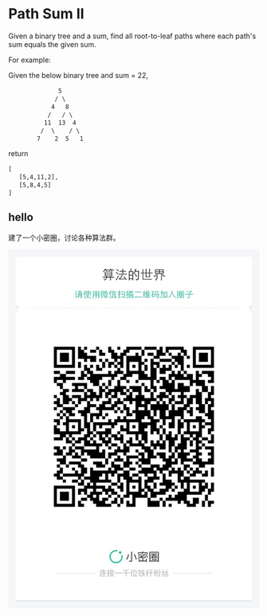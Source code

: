 # Path Sum II 

Given a binary tree and a sum, find all root-to-leaf paths where each path's sum equals the given sum.  

For example:  

Given the below binary tree and sum = 22,  

```
              5
             / \
            4   8
           /   / \
          11  13  4
         /  \    / \
        7    2  5   1
```

return
```
[
   [5,4,11,2],
   [5,8,4,5]
]
```

## hello

建了一个小密圈，讨论各种算法群。  

![小密圈](../../suanfa_xiaomiquan.jpg)


